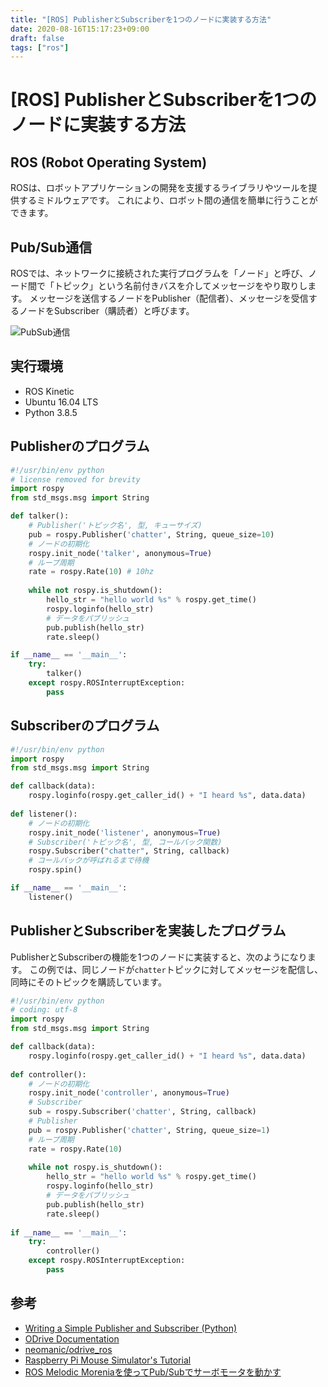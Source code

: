 ```yaml
---
title: "[ROS] PublisherとSubscriberを1つのノードに実装する方法"
date: 2020-08-16T15:17:23+09:00
draft: false
tags: ["ros"] 
---
```

<!--more-->
# [ROS] PublisherとSubscriberを1つのノードに実装する方法

## ROS (Robot Operating System)
ROSは、ロボットアプリケーションの開発を支援するライブラリやツールを提供するミドルウェアです。
これにより、ロボット間の通信を簡単に行うことができます。

## Pub/Sub通信
ROSでは、ネットワークに接続された実行プログラムを「ノード」と呼び、ノード間で「トピック」という名前付きバスを介してメッセージをやり取りします。
メッセージを送信するノードをPublisher（配信者）、メッセージを受信するノードをSubscriber（購読者）と呼びます。

![PubSub通信](.././fig1.png)

## 実行環境
- ROS Kinetic
- Ubuntu 16.04 LTS
- Python 3.8.5

## Publisherのプログラム
```python:talker.py
#!/usr/bin/env python
# license removed for brevity
import rospy
from std_msgs.msg import String

def talker():
    # Publisher('トピック名', 型, キューサイズ)
    pub = rospy.Publisher('chatter', String, queue_size=10)
    # ノードの初期化
    rospy.init_node('talker', anonymous=True)
    # ループ周期
    rate = rospy.Rate(10) # 10hz
    
    while not rospy.is_shutdown():
        hello_str = "hello world %s" % rospy.get_time()
        rospy.loginfo(hello_str)
        # データをパブリッシュ
        pub.publish(hello_str)
        rate.sleep()

if __name__ == '__main__':
    try:
        talker()
    except rospy.ROSInterruptException:
        pass
```

## Subscriberのプログラム
```python:listener.py
#!/usr/bin/env python
import rospy
from std_msgs.msg import String

def callback(data):
    rospy.loginfo(rospy.get_caller_id() + "I heard %s", data.data)
     
def listener():
    # ノードの初期化
    rospy.init_node('listener', anonymous=True)
    # Subscriber('トピック名', 型, コールバック関数)
    rospy.Subscriber("chatter", String, callback)
    # コールバックが呼ばれるまで待機
    rospy.spin()

if __name__ == '__main__':
    listener()
```

## PublisherとSubscriberを実装したプログラム
PublisherとSubscriberの機能を1つのノードに実装すると、次のようになります。
この例では、同じノードが`chatter`トピックに対してメッセージを配信し、同時にそのトピックを購読しています。

```python:controller.py
#!/usr/bin/env python
# coding: utf-8
import rospy
from std_msgs.msg import String

def callback(data):
    rospy.loginfo(rospy.get_caller_id() + "I heard %s", data.data)
      
def controller():
    # ノードの初期化
    rospy.init_node('controller', anonymous=True)
    # Subscriber
    sub = rospy.Subscriber('chatter', String, callback)
    # Publisher
    pub = rospy.Publisher('chatter', String, queue_size=1)
    # ループ周期
    rate = rospy.Rate(10)
    
    while not rospy.is_shutdown():
        hello_str = "hello world %s" % rospy.get_time()
        rospy.loginfo(hello_str)
        # データをパブリッシュ
        pub.publish(hello_str)
        rate.sleep()
    
if __name__ == '__main__':
    try:
        controller()
    except rospy.ROSInterruptException:
        pass
```

## 参考
- [Writing a Simple Publisher and Subscriber (Python)](http://wiki.ros.org/ROS/Tutorials/WritingPublisherSubscriber%28python%29)
- [ODrive Documentation](https://docs.odriverobotics.com/)
- [neomanic/odrive_ros](https://github.com/neomanic/odrive_ros)
- [Raspberry Pi Mouse Simulator's Tutorial](https://raspimouse-sim-tutorial.gitbook.io/project/)
- [ROS Melodic Moreniaを使ってPub/Subでサーボモータを動かす](https://tkrel.com/9301)